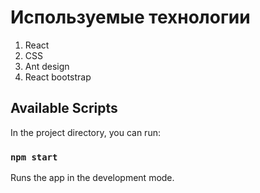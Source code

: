 # Используемые технологии
1) React
2) CSS
3) Ant design 
4) React bootstrap



## Available Scripts

In the project directory, you can run:

### `npm start`

Runs the app in the development mode.


